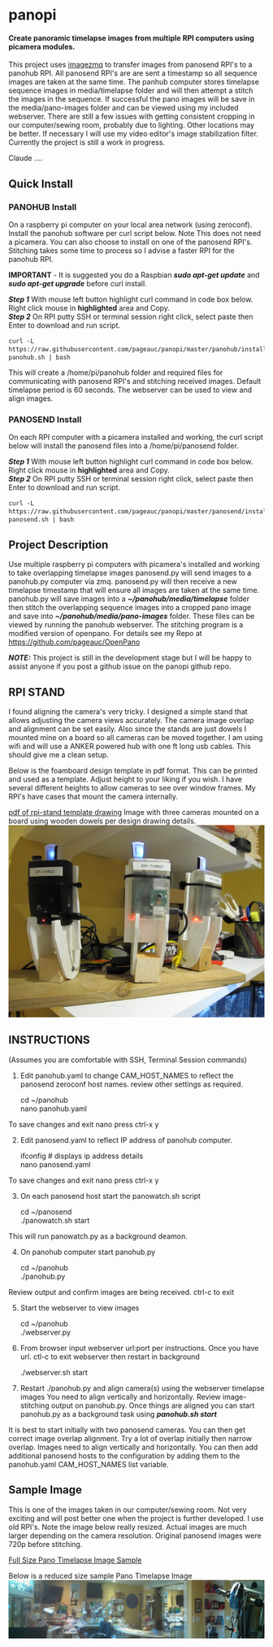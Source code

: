 # panopi
#### Create panoramic timelapse images from multiple RPI computers using picamera modules.

This project uses [imagezmq](https://github.com/jeffbass/imagezmq) to transfer images from panosend RPI's to a panohub RPI. All panosend RPI's are
are sent a timestamp so all sequence images are taken at the same time. The panhub computer
stores timelapse sequence images in media/timelapse folder and will then attempt a stitch the images in the sequence.
If successful the pano images will be save in the media/pano-images folder and can be viewed using my included webserver.  There
are still a few issues with getting consistent cropping in our computer/sewing room, probably due to lighting. 
Other locations may be better. If necessary I will use my video editor's image stabilization filter. 
Currently the project is still a work in progress.

Claude ....

## Quick Install

### PANOHUB Install
On a raspberry pi computer on your local area network (using zeroconf). Install the panohub software per curl
script below.  Note This does not need a picamera.  You can also choose to install on one of the
panosend RPI's. Stitching takes some time to process so I advise a faster RPI for the panohub RPI.

**IMPORTANT** - It is suggested you do a Raspbian ***sudo apt-get update*** and ***sudo apt-get upgrade***
before curl install.

***Step 1*** With mouse left button highlight curl command in code box below. Right click mouse in **highlighted** area and Copy.    
***Step 2*** On RPI putty SSH or terminal session right click, select paste then Enter to download and run script.

    curl -L https://raw.githubusercontent.com/pageauc/panopi/master/panohub/install-panohub.sh | bash

This will create a /home/pi/panohub folder and required files for communicating with panosend RPI's and 
stitching received images.  Default timelapse period is 60 seconds.  The webserver can be used to
view and align images.  

### PANOSEND Install
On each RPI computer with a picamera installed and working, the curl script below will install the panosend files
into a /home/pi/panosend folder.

***Step 1*** With mouse left button highlight curl command in code box below. Right click mouse in **highlighted** area and Copy.    
***Step 2*** On RPI putty SSH or terminal session right click, select paste then Enter to download and run script.

    curl -L https://raw.githubusercontent.com/pageauc/panopi/master/panosend/install-panosend.sh | bash

## Project Description

Use multiple raspberry pi computers with picamera's installed and working to take overlapping timelapse images
panosend.py will send images to a panohub.py computer via zmq. panosend.py will then receive a new timelapse timestamp
that will ensure all images are taken at the same time. panohub.py will save images into
a ***~/panohub/media/timelapse*** folder then stitch the overlapping sequence images into a cropped pano image and save
into ***~/panohub/media/pano-images*** folder.  These files can be viewed by running the panohub webserver.
The stitching program is a modified version of openpano.  For details see my Repo at https://github.com/pageauc/OpenPano

***NOTE:***  This project is still in the development stage but I will be happy to assist anyone
if you post a github issue on the panopi github repo.

## RPI STAND 
I found aligning the camera's very tricky.  I designed a simple stand that allows adjusting the
camera views accurately. The camera image overlap and alignment can be set easily.  Also since the stands
are just dowels I mounted mine on a board so all cameras can be moved together.  I am using wifi
and will use a ANKER powered hub with one ft long usb cables.  This should give me a clean setup.

Below is the foamboard design template in pdf format. This can be printed and used as a template. Adjust height to your liking
if you wish.  I have several different heights to allow cameras to see over window frames.  My RPI's have cases that mount the
 camera internally.

[pdf of rpi-stand template drawing](https://github.com/pageauc/panopi/blob/master/rpi-stand.pdf)
 Image with three cameras mounted on a board using wooden dowels per design drawing details.
![rpi-stand](https://github.com/pageauc/panopi/blob/master/rpi-stand.png)

## INSTRUCTIONS 
(Assumes you are comfortable with SSH, Terminal Session commands)

1. Edit panohub.yaml to change CAM_HOST_NAMES to reflect the panosend zeroconf host names.
review other settings as required.    
  
    cd ~/panohub    
    nano panohub.yaml

To save changes and exit nano press ctrl-x y     

2. Edit panosend.yaml to reflect IP address of panohub computer.

    ifconfig      # displays ip address details    
    nano panosend.yaml  

To save changes and exit nano press ctrl-x y

3. On each panosend host start the panowatch.sh script   

    cd ~/panosend    
    ./panowatch.sh start  

This will run panowatch.py as a background deamon.

4. On panohub computer start panohub.py   

    cd ~/panohub    
    ./panohub.py

Review output and confirm images are being received. ctrl-c to exit    

5. Start the webserver to view images

    cd ~/panohub    
    ./webserver.py

6. From browser input webserver url:port per instructions. Once you have url. ctl-c to exit webserver then restart in background

    ./webserver.sh start    

7. Restart ./panohub.py and align camera(s) using the webserver timelapse images
You need to align vertically and horizontally.  Review image-stitching output on panohub.py.
Once things are aligned you can start panohub.py as a background task using ***panohub.sh start***
    
It is best to start initially with two panosend cameras. You can then get 
correct image overlap alignment.  Try a lot of overlap initially then narrow overlap.
Images need to align vertically and horizontally.
You can then add additional panosend hosts to the configuration by
adding them to the panohub.yaml CAM_HOST_NAMES list variable.

## Sample Image

This is one of the images taken in our computer/sewing room.  Not very exciting and will post better one
when the project is further developed.  I use old RPI's.  Note the image below really resized.  Actual images
are much larger depending on the camera resolution.  Original panosend images were 720p before stitching.

[Full Size Pano Timelapse Image Sample](https://github.com/pageauc/panopi/blob/master/pano-tl-1284.jpg)   

Below is a reduced size sample Pano Timelapse Image    
![Small Pano image Sample](https://github.com/pageauc/panopi/blob/master/pano-tl-1284.jpg)
